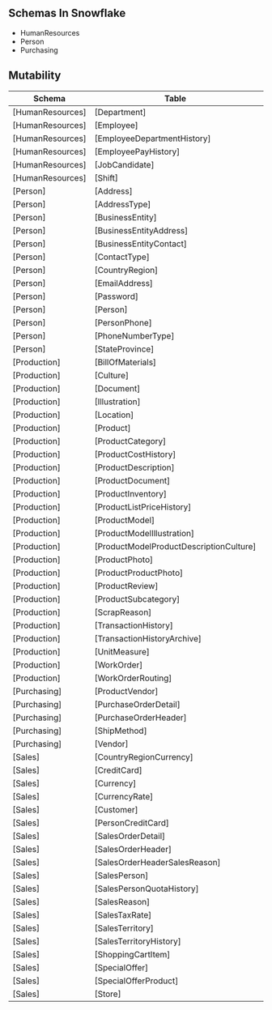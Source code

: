 ## Schemas In Snowflake

 - HumanResources
 - Person
 - Purchasing

## Mutability

| Schema | Table | Type |
|  ---  |  ---  |  ---  |
| [HumanResources] | [Department] | mutable |
| [HumanResources] | [Employee] | mutable |
| [HumanResources] | [EmployeeDepartmentHistory] | immutable |
| [HumanResources] | [EmployeePayHistory] | immutable |
| [HumanResources] | [JobCandidate] | mutable |
| [HumanResources] | [Shift] | mutable |
| [Person] | [Address] | mutable |
| [Person] | [AddressType] | mutable |
| [Person] | [BusinessEntity] | mutable |
| [Person] | [BusinessEntityAddress] | mutable |
| [Person] | [BusinessEntityContact] | mutable |
| [Person] | [ContactType] | mutable |
| [Person] | [CountryRegion] | mutable |
| [Person] | [EmailAddress] | mutable |
| [Person] | [Password] | mutable |
| [Person] | [Person] | mutable |
| [Person] | [PersonPhone] | mutable |
| [Person] | [PhoneNumberType] | immutable |
| [Person] | [StateProvince] | immutable |
| [Production] | [BillOfMaterials] | mutable |
| [Production] | [Culture] | immutable |
| [Production] | [Document] | mutable |
| [Production] | [Illustration] | mutable |
| [Production] | [Location] | mutable |
| [Production] | [Product] | mutable |
| [Production] | [ProductCategory] | immutable |
| [Production] | [ProductCostHistory] | immutable |
| [Production] | [ProductDescription] | mutable |
| [Production] | [ProductDocument] | mutable |
| [Production] | [ProductInventory] | mutable |
| [Production] | [ProductListPriceHistory] | immutable |
| [Production] | [ProductModel] | mutable |
| [Production] | [ProductModelIllustration] | mutable |
| [Production] | [ProductModelProductDescriptionCulture] | mutable |
| [Production] | [ProductPhoto] | mutable |
| [Production] | [ProductProductPhoto] | mutable |
| [Production] | [ProductReview] | immutable |
| [Production] | [ProductSubcategory] | mutable |
| [Production] | [ScrapReason] | mutable |
| [Production] | [TransactionHistory] | immutable |
| [Production] | [TransactionHistoryArchive] | mutable |
| [Production] | [UnitMeasure] | immutable |
| [Production] | [WorkOrder] | immutable |
| [Production] | [WorkOrderRouting] | mutable |
| [Purchasing] | [ProductVendor] | mutable |
| [Purchasing] | [PurchaseOrderDetail] | immutable |
| [Purchasing] | [PurchaseOrderHeader] | immutable |
| [Purchasing] | [ShipMethod] | mutable |
| [Purchasing] | [Vendor] | mutable |
| [Sales] | [CountryRegionCurrency] | mutable |
| [Sales] | [CreditCard] | mutable |
| [Sales] | [Currency] | mutable |
| [Sales] | [CurrencyRate] | immutable |
| [Sales] | [Customer] | mutable |
| [Sales] | [PersonCreditCard] | mutable |
| [Sales] | [SalesOrderDetail] | immutable |
| [Sales] | [SalesOrderHeader] | immutable |
| [Sales] | [SalesOrderHeaderSalesReason] | mutable |
| [Sales] | [SalesPerson] | mutable |
| [Sales] | [SalesPersonQuotaHistory] | immutable |
| [Sales] | [SalesReason] | mutable |
| [Sales] | [SalesTaxRate] | mutable |
| [Sales] | [SalesTerritory] | mutable |
| [Sales] | [SalesTerritoryHistory] | immutable |
| [Sales] | [ShoppingCartItem] | mutable |
| [Sales] | [SpecialOffer] | mutable |
| [Sales] | [SpecialOfferProduct] | mutable |
| [Sales] | [Store] | mutable |

